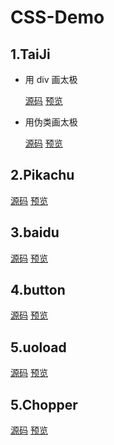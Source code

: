 # CSS-Demo

## 1.TaiJi

- 用 div 画太极

  [源码](https://github.com/lx515318141/CSS-Atlas/tree/master/divTaiJi) [预览](https://lx515318141.github.io/CSS-Atlas/divTaiJi/index.html)

- 用伪类画太极

  [源码](https://github.com/lx515318141/CSS-Atlas/tree/master/weileiTaiJi) [预览](https://lx515318141.github.io/CSS-Atlas/weileiTaiJi/index.html)

## 2.Pikachu

  [源码](https://github.com/lx515318141/CSS-Atlas/tree/master/pikachu) [预览](https://lx515318141.github.io/CSS-Atlas/pikachu/index.html)

## 3.baidu

  [源码](https://github.com/lx515318141/CSS-Atlas/tree/master/baidu) [预览](https://lx515318141.github.io/CSS-Atlas/baidu/index.html)

## 4.button

  [源码](https://github.com/lx515318141/CSS-Atlas/tree/master/button) [预览](https://lx515318141.github.io/CSS-Atlas/button/index.html)

## 5.uoload

  [源码](https://github.com/lx515318141/CSS-Atlas/tree/master/upload) [预览](https://lx515318141.github.io/CSS-Atlas/upload/index.html)

## 5.Chopper

  [源码](https://github.com/lx515318141/CSS-Atlas/tree/master/chopper) [预览](https://lx515318141.github.io/CSS-Atlas/chopper/index.html)
